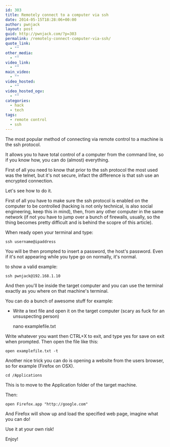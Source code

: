 ```yaml
---
id: 303
title: Remotely connect to a computer via ssh
date: 2014-05-15T18:28:06+00:00
author: pwnjack
layout: post
guid: http://pwnjack.com/?p=303
permalink: /remotely-connect-computer-via-ssh/
quote_link:
  - ""
other_media:
  - ""
video_link:
  - ""
main_video:
  - ""
video_hosted:
  - ""
video_hosted_ogv:
  - ""
categories:
  - hack
  - tech
tags:
  - remote control
  - ssh
---
```

The most popular method of connecting via remote control to a machine is the ssh protocol.

It allows you to have total control of a computer from the command line, so if you know how, you can do (almost) everything.

First of all you need to know that prior to the ssh protocol the most used was the telnet, but it's not secure, infact the difference is that ssh use an encrypted connection.

Let's see how to do it.

First of all you have to make sure the ssh protocol is enabled on the computer to be controlled (hacking is not only technical, is also social engineering, keep this in mind), then, from any other computer in the same network (if not you have to jump over a bunch of firewalls, usually, so the thing becomes pretty difficult and is behind the scopre of this article).

When ready open your terminal and type:

    ssh username@ipaddress

You will be then prompted to insert a password, the host's password. Even if it's not appearing while you type go on normally, it's normal.

to show a valid example:

    ssh pwnjack@192.168.1.10

And then you'll be inside the target computer and you can use the terminal exactly as you where on that machine's terminal.

You can do a bunch of awesome stuff for example:

- Write a text file and open it on the target computer (scary as fuck for an unsuspecting person)

    nano examplefile.txt

Write whatever you want then CTRL+X to exit, and type yes for save on exit when prompted. Then open the file like this:

    open examplefile.txt -t

Another nice trick you can do is opening a website from the users browser, so for example (Firefox on OSX).

    cd /Applications

This is to move to the Application folder of the target machine.

Then:

    open Firefox.app "http://google.com"

And Firefox will show up and load the specified web page, imagine what you can do!

Use it at your own risk!

Enjoy!